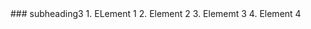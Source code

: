 <!--- # nikitasingh1998.github.io ---!>

### subheading3
1. ELement 1   
2. Element 2   
3. Elememt 3
4. Element 4
